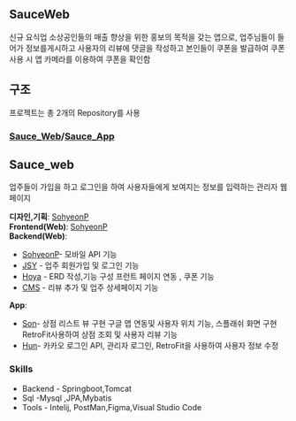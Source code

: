## **SauceWeb**


신규 요식업 소상공인들의 매출 향상을 위한 홍보의 목적을 갖는 앱으로, 업주님들이 들어가 정보를게시하고 사용자의 리뷰에 댓글을 작성하고 본인들이 쿠폰을 발급하여 쿠폰 사용 시 앱 카메라를 이용하여 쿠폰을 확인함


##  **구조**
프로젝트는 총 2개의 Repository를 사용 

### [Sauce_Web](https://github.com/SohyeonP/Sauce_WebAdmin)/[Sauce_App](https://github.com/Son6840/Sauce_App) 

## Sauce_web

업주들이 가입을 하고 로그인을 하여 사용자들에게 보여지는 정보를 입력하는 관리자 웹 페이지

**디자인,기획**: [SohyeonP](https://github.com/SohyeonP)   
**Frontend(Web)**: [SohyeonP](https://github.com/SohyeonP)    
**Backend(Web)**:  
* [SohyeonP](https://github.com/SohyeonP)- 모바일 API 기능 
* [JSY](https://github.com/jsy0601) - 업주 회원가입 및 로그인 기능
* [Hoya](https://github.com/Hoya517) - ERD 작성,기능 구성 프런트 페이지 연동 , 쿠폰 기능
* [CMS](https://github.com/cms893811)  - 리뷰 추가 및 업주 상세페이지 기능

**App**: 
* [Son](https://github.com/Son6840)- 상점 리스트 뷰 구현 구글 맵 연동및 사용자 위치 기능, 스플래쉬 화면 구현 RetroFit사용하여 상점 조회 및 사용자 리뷰 기능
* [Hun](https://github.com/DonghunJeong95)- 카카오 로그인 API, 관리자 로그인, RetroFit을 사용하여 사용자 정보 수정 

### Skills
* Backend - Springboot,Tomcat
* Sql -Mysql ,JPA,Mybatis
* Tools - Intelij, PostMan,Figma,Visual Studio Code





